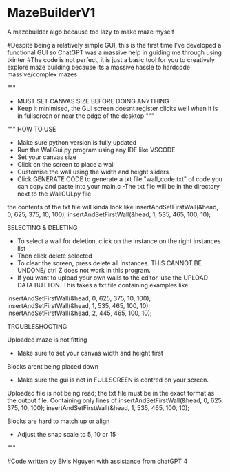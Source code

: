 # MazeBuilderV1
A mazebuilder algo because too lazy to make maze myself

#Despite being a relatively simple GUI, this is the first time I've developed a functional GUI so ChatGPT was a massive help in guiding me through using tkinter
#The code is not perfect, it is just a basic tool for you to creatively explore maze building because its a massive hassle to hardcode massive/complex mazes

"""
- MUST SET CANVAS SIZE BEFORE DOING ANYTHING
- Keep it minimised, the GUI screen doesnt register clicks well when it is in fullscreen or near the edge of the desktop
"""

"""
HOW TO USE
- Make sure python version is fully updated
- Run the WallGui.py program using any IDE like VSCODE
- Set your canvas size
- Click on the screen to place a wall
- Customise the wall using the width and height sliders
- Click GENERATE CODE to generate a txt file "wall_code.txt" of code you can copy and paste into your main.c
-The txt file will be in the directory next to the WallGUI.py file

the contents of the txt file will kinda look like 
insertAndSetFirstWall(&head, 0, 625, 375, 10, 100);
insertAndSetFirstWall(&head, 1, 535, 465, 100, 10);

SELECTING & DELETING
- To select a wall for deletion, click on the instance on the right instances list
- Then click delete selected 
- To clear the screen, press delete all instances. THIS CANNOT BE UNDONE/ ctrl Z does not work in this program. 
- If you want to upload your own walls to the editor, use the UPLOAD DATA BUTTON. This takes a txt file containing examples like:

insertAndSetFirstWall(&head, 0, 625, 375, 10, 100);
insertAndSetFirstWall(&head, 1, 535, 465, 100, 10);
insertAndSetFirstWall(&head, 2, 445, 465, 100, 10);

TROUBLESHOOTING

Uploaded maze is not fitting 
- Make sure to set your canvas width and height first 

Blocks arent being placed down 
- Make sure the gui is not in FULLSCREEN is centred on your screen. 

Uploaded file is not being read; 
the txt file must be in the exact format as the output file. Containing only lines of 
insertAndSetFirstWall(&head, 0, 625, 375, 10, 100);
insertAndSetFirstWall(&head, 1, 535, 465, 100, 10);

Blocks are hard to match up or align
- Adjust the snap scale to 5, 10 or 15

"""

#Code written by Elvis Nguyen with assistance from chatGPT 4
